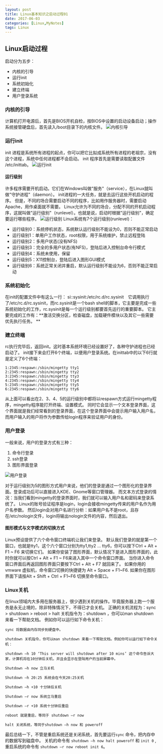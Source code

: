 ```yaml
---
layout: post
title: Linux基本知识之启动过程01
date: 2017-06-03
categories: [Linux,MyNotes]
tags: Linux
---
```


## Linux启动过程
启动分为五步：
- 内核的引导
- 运行init
- 系统初始化
- 建立终端
- 用户登录系统

### 内核的引导
计算机打开电源后，首先是BIOS开机自检，按BIOS中设置的启动设备启动；操作系统接管硬盘后，首先读入/boot目录下的内核文件。
![内核引导]({{site.url}}/assets/blob_images/bg2013081702.png)

### 运行init
init 进程是系统所有进程的起点，你可以把它比拟成系统所有进程的老祖宗，没有这个进程，系统中任何进程都不会启动。
init 程序首先是需要读取配置文件 /etc/inittab。
![运行init]({{site.url}}/assets/blob_images/bg2013081703.png)

#### 运行级别
许多程序需要开机启动。它们在Windows叫做"服务"（service），在Linux就叫做"守护进程"（daemon）。
init进程的一大任务，就是去运行这些开机启动的程序。
但是，不同的场合需要启动不同的程序，比如用作服务器时，需要启动Apache，用作桌面就不需要。
Linux允许为不同的场合，分配不同的开机启动程序，这就叫做"运行级别"（runlevel）。也就是说，启动时根据"运行级别"，确定要运行哪些程序。
![运行级别]({{site.url}}/assets/blob_images/bg2013081704.png)
Linux系统有7个运行级别(runlevel)：
- 运行级别0：系统停机状态，系统默认运行级别不能设为0，否则不能正常启动
- 运行级别1：单用户工作状态，root权限，用于系统维护，禁止远程登陆
- 运行级别2：多用户状态(没有NFS)
- 运行级别3：完全的多用户状态(有NFS)，登陆后进入控制台命令行模式
- 运行级别4：系统未使用，保留
- 运行级别5：X11控制台，登陆后进入图形GUI模式
- 运行级别6：系统正常关闭并重启，默认运行级别不能设为6，否则不能正常启动

### 系统初始化
在init的配置文件中有这么一行： si::sysinit:/etc/rc.d/rc.sysinit　它调用执行了/etc/rc.d/rc.sysinit，而rc.sysinit是一个bash shell的脚本，它主要是完成一些系统初始化的工作，rc.sysinit是每一个运行级别都要首先运行的重要脚本。
它主要完成的工作有：**激活交换分区，检查磁盘，加载硬件模块以及其它一些需要优先执行任务。 **


### 建立终端
rc执行完毕后，返回init。这时基本系统环境已经设置好了，各种守护进程也已经启动了。
init接下来会打开6个终端，以便用户登录系统。在inittab中的以下6行就是定义了6个终端：
```
1:2345:respawn:/sbin/mingetty tty1
2:2345:respawn:/sbin/mingetty tty2
3:2345:respawn:/sbin/mingetty tty3
4:2345:respawn:/sbin/mingetty tty4
5:2345:respawn:/sbin/mingetty tty5
6:2345:respawn:/sbin/mingetty tty6
```
从上面可以看出在2、3、4、5的运行级别中都将以respawn方式运行mingetty程序，mingetty程序能打开终端、设置模式。
同时它会显示一个文本登录界面，这个界面就是我们经常看到的登录界面，在这个登录界面中会提示用户输入用户名，而用户输入的用户将作为参数传给login程序来验证用户的身份。

### 用户登录
一般来说，用户的登录方式有三种：
1. 命令行登录
2. ssh登录
3. 图形界面登录

![用户登录]({{site.url}}/assets/blob_images/bg2013081706.png)

对于运行级别为5的图形方式用户来说，他们的登录是通过一个图形化的登录界面。登录成功后可以直接进入KDE、Gnome等窗口管理器。
而文本方式登录的情况：当我们看到mingetty的登录界面时，我们就可以输入用户名和密码来登录系统了。
Linux的账号验证程序是login，login会接收mingetty传来的用户名作为用户名参数。
然后login会对用户名进行分析：如果用户名不是root，且存在/etc/nologin文件，login将输出nologin文件的内容，然后退出。

#### 图形模式与文字模式的切换方式
Linux预设提供了六个命令窗口终端机让我们来登录。
默认我们登录的就是第一个窗口，也就是tty1，这个六个窗口分别为tty1,tty2 … tty6，你可以按下Ctrl + Alt + F1 ~ F6 来切换它们。
如果你安装了图形界面，默认情况下是进入图形界面的，此时你就可以按Ctrl + Alt + F1 ~ F6来进入其中一个命令窗口界面。
当你进入命令窗口界面后再返回图形界面只要按下Ctrl + Alt + F7 就回来了。
如果你用的vmware 虚拟机，命令窗口切换的快捷键为 Alt + Space + F1~F6. 如果你在图形界面下请按Alt + Shift + Ctrl + F1~F6 切换至命令窗口。

### Linux关机
在linux领域内大多用在服务器上，很少遇到关机的操作。毕竟服务器上跑一个服务是永无止境的，除非特殊情况下，不得已才会关机。
正确的关机流程为：sync > shutdown > reboot > halt
关机指令为：shutdown ，你可以man shutdown 来看一下帮助文档。
例如你可以运行如下命令关机：
```
sync 将数据由内存同步到硬盘中。

shutdown 关机指令，你可以man shutdown 来看一下帮助文档。例如你可以运行如下命令关机：

shutdown –h 10 ‘This server will shutdown after 10 mins’ 这个命令告诉大家，计算机将在10分钟后关机，并且会显示在登陆用户的当前屏幕中。

Shutdown –h now 立马关机

Shutdown –h 20:25 系统会在今天20:25关机

Shutdown –h +10 十分钟后关机

Shutdown –r now 系统立马重启

Shutdown –r +10 系统十分钟后重启

reboot 就是重启，等同于 shutdown –r now

halt 关闭系统，等同于shutdown –h now 和 poweroff
```
最后总结一下，不管是重启系统还是关闭系统，首先要运行``sync`` 命令，把内存中的数据写到磁盘中。
关机的命令有 ``shutdown –h now halt poweroff`` 和 ``init 0`` , 重启系统的命令有 ``shutdown –r now reboot init 6``。
